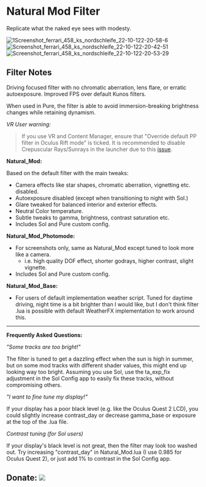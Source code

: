# Natural Mod Filter
Replicate what the naked eye sees with modesty.

![1Screenshot_ferrari_458_ks_nordschleife_22-10-122-20-58-6](https://user-images.githubusercontent.com/90503800/203888967-941b8478-0b09-4656-a89b-57880f3a78c0.jpg)
![Screenshot_ferrari_458_ks_nordschleife_22-10-122-20-42-51](https://user-images.githubusercontent.com/90503800/203888969-57617025-163b-4d6d-b60a-ad30e9589522.jpg)
![Screenshot_ferrari_458_ks_nordschleife_22-10-122-20-53-29](https://user-images.githubusercontent.com/90503800/203888970-d155a731-9abf-4c46-bb11-91db754a0e1b.jpg)

## Filter Notes
Driving focused filter with no chromatic aberration, lens flare, or erratic autoexposure. Improved FPS over default Kunos filters.

When used in Pure, the filter is able to avoid immersion-breaking brightness changes while retaining dynamism.

*VR User warning:*
>If you use VR and Content Manager, ensure that "Override default PP filter in Oculus Rift mode" is ticked. It is recommended to disable Crepuscular Rays/Sunrays in the launcher due to this [issue](http://www.assettocorsa.net/forum/index.php?threads/oculus-1-7-3-godrays-rendered-from-all-angles-rather-than-just-from-sun.34556/ "assettocorsa.net").

**Natural_Mod:**

Based on the default filter with the main tweaks:
* Camera effects like star shapes, chromatic aberration, vignetting etc. disabled.
* Autoexposure disabled (except when transitioning to night with Sol.)
* Glare tweaked for balanced interior and exterior effects.
* Neutral Color temperature.
* Subtle tweaks to gamma, brightness, contrast saturation etc.
* Includes Sol and Pure custom config.

**Natural_Mod_Photomode:**
* For screenshots only, same as Natural_Mod except tuned to look more like a camera.
	* i.e. high quality DOF effect, shorter godrays, higher contrast, slight vignette.
* Includes Sol and Pure custom config.

**Natural_Mod_Base:**
* For users of default implementation weather script. Tuned for daytime driving, night time is a bit brighter than I would like, but I don't think filter .lua is possible with default WeatherFX implementation to work around this.

___
**Frequently Asked Questions:**

*"Some tracks are too bright!"*

The filter is tuned to get a dazzling effect when the sun is high in summer, but on some mod tracks with different shader values, this might end up looking way too bright. Assuming you use Sol, use the ta_exp_fix adjustment in the Sol Config app to easily fix these tracks, without compromising others.

*"I want to fine tune my display!"*

If your display has a poor black level (e.g. like the Oculus Quest 2 LCD), you could slightly increase contrast_day or decrease gamma_base or exposure at the top of the .lua file.

*Contrast tuning (for Sol users)*

If your display's black level is not great, then the filter may look too washed out. Try increasing "contrast_day" in Natural_Mod.lua (I use 0.985 for Oculus Quest 2), or just add 1% to contrast in the Sol Config app.

## Donate: [![](https://img.shields.io/badge/PayPal-eyes1991-169BD7?style=for-the-badge&logo=paypal)](https://paypal.me/ears1991)

